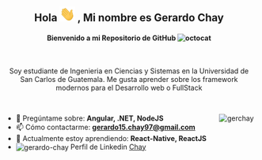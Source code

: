 <h2 align="center">
  Hola  <img src="https://raw.githubusercontent.com/jhonPariona/images/master/ProfileReadme/Hi.gif" alt="hello" height="30"/>
  , Mi nombre es Gerardo Chay
</h2>

<!-- presentation -->
<h4 align="center"> 
  Bienvenido a mi Repositorio de GitHub 
  <img src="https://camo.githubusercontent.com/e15e75521862be103c834df436a8f9e075c945e5/68747470733a2f2f6d656469612e67697068792e636f6d2f6d656469612f6475334a336358797a686a3735494f6776412f67697068792e676966" alt="octocat" height="30"/>
</h4>

<br/>
<p align="center"> 
  Soy estudiante de Ingenieria en Ciencias y Sistemas en la Universidad de San Carlos de Guatemala. 
  Me gusta aprender sobre los framework modernos para el Desarrollo web o FullStack
</p>
<br/>

[<img align="right"  src="https://github-readme-stats.vercel.app/api/top-langs/?username=gerchay&layout=compact" alt="gerchay"/>](https://github.com/anuraghazra/github-readme-stats)

- 💬 Pregúntame sobre:  **Angular, .NET, NodeJS**
- 📫 Cómo contactarme: **gerardo15.chay97@gmail.com**
- 🌱 Actualmente estoy aprendiendo: **React-Native, ReactJS**
- <img align="center" src="https://cdn.jsdelivr.net/npm/simple-icons@3.0.1/icons/linkedin.svg" alt="gerardo-chay"  height='20'/> Perfil de Linkedin [Chay](https://www.linkedin.com/in/gerardo-chay-97967b197/)
